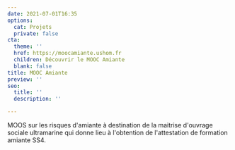 ```yaml
---
date: 2021-07-01T16:35
options:
  cat: Projets
  private: false
cta:
  theme: ''
  href: https://moocamiante.ushom.fr
  children: Découvrir le MOOC Amiante
  blank: false
title: MOOC Amiante
preview: ''
seo:
  title: ''
  description: ''

---
```

MOOS sur les risques d'amiante à destination de la maitrise d'ouvrage sociale ultramarine qui donne lieu à l'obtention de l'attestation de formation amiante SS4.
